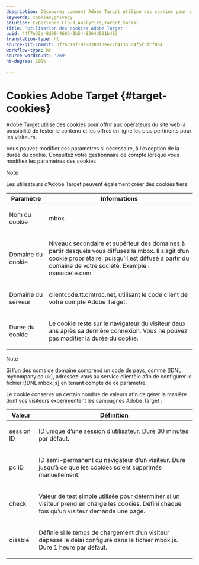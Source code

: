 ```yaml
---
description: Découvrez comment Adobe Target utilise des cookies pour offrir aux opérateurs de sites web la possibilité de tester le contenu et les offres en ligne les plus pertinents pour les visiteurs.
keywords: cookies;privacy
solution: Experience Cloud,Analytics,Target,Social
title: 'Utilisation des cookies Adobe Target '
uuid: 44f7e32e-8d99-4682-8b54-8364d001b403
translation-type: ht
source-git-commit: 3f26c1af19a0838913eec2b4135304f5f3fcf0b4
workflow-type: ht
source-wordcount: '269'
ht-degree: 100%

---
```



# Cookies Adobe Target {#target-cookies}

Adobe Target utilise des cookies pour offrir aux opérateurs du site web la possibilité de tester le contenu et les offres en ligne les plus pertinents pour les visiteurs.

Vous pouvez modifier ces paramètres si nécessaire, à l’exception de la durée du cookie. Consultez votre gestionnaire de compte lorsque vous modifiez les paramètres des cookies.

>[!NOTE]
>
>Les utilisateurs d’Adobe Target peuvent également créer des cookies tiers.

<table id="table_54B402C6E19C4A70B1E27BC9DFF776EB"> 
 <thead> 
  <tr> 
   <th colname="col1" class="entry"> Paramètre </th> 
   <th colname="col2" class="entry"> Informations </th> 
  </tr> 
 </thead>
 <tbody> 
  <tr> 
   <td colname="col1"> <p>Nom du cookie </p> </td> 
   <td colname="col2"> <p>mbox. </p> </td> 
  </tr> 
  <tr> 
   <td colname="col1"> <p>Domaine du cookie </p> </td> 
   <td colname="col2"> <p>Niveaux secondaire et supérieur des domaines à partir desquels vous diffusez la mbox. Il s’agit d’un cookie propriétaire, puisqu’il est diffusé à partir du domaine de votre société. Exemple : <span class="filepath">masociete.com</span>. </p> </td> 
  </tr> 
  <tr> 
   <td colname="col1"> <p>Domaine du serveur </p> </td> 
   <td colname="col2"> <p> <span class="filepath"> clientcode.tt.omtrdc.net</span>, utilisant le code client de votre compte Adobe Target. </p> </td> 
  </tr> 
  <tr> 
   <td colname="col1"> <p>Durée du cookie </p> </td> 
   <td colname="col2"> <p>Le cookie reste sur le navigateur du visiteur deux ans après sa dernière connexion. Vous ne pouvez pas modifier la durée du cookie. </p> </td> 
  </tr> 
 </tbody> 
</table>

>[!NOTE]
>
>Si l’un des noms de domaine comprend un code de pays, comme [!DNL mycompany.co.uk], adressez-vous au service clientèle afin de configurer le fichier [!DNL mbox.js] en tenant compte de ce paramètre.

Le cookie conserve un certain nombre de valeurs afin de gérer la manière dont vos visiteurs expérimentent les campagnes Adobe Target :

<table id="table_5245F72A2D5A4322B40ABB10B7DFB338"> 
 <thead> 
  <tr> 
   <th colname="col1" class="entry"> Valeur </th> 
   <th colname="col2" class="entry"> Définition </th> 
  </tr> 
 </thead>
 <tbody> 
  <tr> 
   <td colname="col1"> <p> <span class="codeph"> session ID</span> </p> </td> 
   <td colname="col2"> <p>ID unique d’une session d’utilisateur. Dure 30 minutes par défaut. </p> </td> 
  </tr> 
  <tr> 
   <td colname="col1"> <p> <span class="codeph"> pc ID</span> </p> </td> 
   <td colname="col2"> <p>ID semi-permanent du navigateur d’un visiteur. Dure jusqu’à ce que les cookies soient supprimés manuellement. </p> </td> 
  </tr> 
  <tr> 
   <td colname="col1"> <p> <span class="codeph"> check</span> </p> </td> 
   <td colname="col2"> <p>Valeur de test simple utilisée pour déterminer si un visiteur prend en charge les cookies. Défini chaque fois qu’un visiteur demande une page. </p> </td> 
  </tr> 
  <tr> 
   <td colname="col1"> <p> <span class="codeph"> disable</span> </p> </td> 
   <td colname="col2"> <p>Définie si le temps de chargement d’un visiteur dépasse le délai configuré dans le fichier <span class="filepath">mbox.js</span>. Dure 1 heure par défaut. </p> </td> 
  </tr> 
 </tbody> 
</table>

